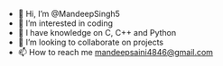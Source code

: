 - 👋 Hi, I’m @MandeepSingh5
- 👀 I’m interested in coding
- 🌱 I have knowledge on C, C++ and Python
- 💞️ I’m looking to collaborate on projects
- 📫 How to reach me mandeepsaini4846@gmail.com

<!---
MandeepSingh5/MandeepSingh5 is a ✨ special ✨ repository because its `README.md` (this file) appears on your GitHub profile.
You can click the Preview link to take a look at your changes.
--->
